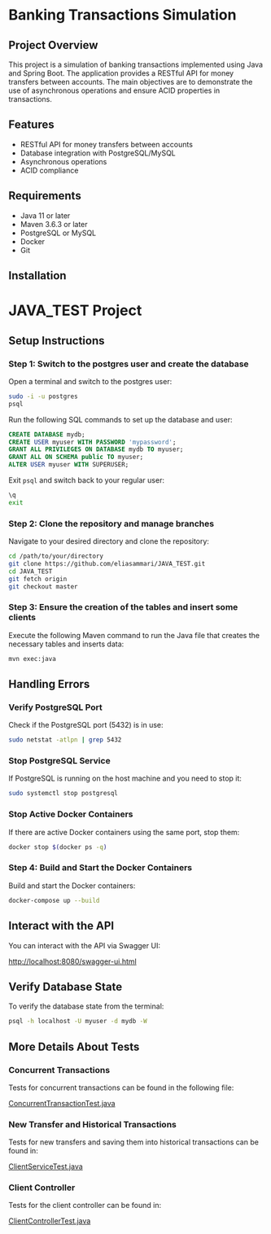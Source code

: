 # Banking Transactions Simulation

## Project Overview

This project is a simulation of banking transactions implemented using Java and Spring Boot. The application provides a RESTful API for money transfers between accounts. The main objectives are to demonstrate the use of asynchronous operations and ensure ACID properties in transactions.

## Features

- RESTful API for money transfers between accounts
- Database integration with PostgreSQL/MySQL
- Asynchronous operations
- ACID compliance

## Requirements

- Java 11 or later
- Maven 3.6.3 or later
- PostgreSQL or MySQL
- Docker
- Git

## Installation


# JAVA_TEST Project

## Setup Instructions

### Step 1: Switch to the postgres user and create the database

Open a terminal and switch to the postgres user:

```sh
sudo -i -u postgres
psql
```

Run the following SQL commands to set up the database and user:

```sql
CREATE DATABASE mydb;
CREATE USER myuser WITH PASSWORD 'mypassword';
GRANT ALL PRIVILEGES ON DATABASE mydb TO myuser;
GRANT ALL ON SCHEMA public TO myuser;
ALTER USER myuser WITH SUPERUSER;
```

Exit `psql` and switch back to your regular user:

```sh
\q
exit
```

### Step 2: Clone the repository and manage branches

Navigate to your desired directory and clone the repository:

```sh
cd /path/to/your/directory
git clone https://github.com/eliasammari/JAVA_TEST.git
cd JAVA_TEST
git fetch origin
git checkout master
```

### Step 3: Ensure the creation of the tables and insert some clients

Execute the following Maven command to run the Java file that creates the necessary tables and inserts data:

```sh
mvn exec:java
```

## Handling Errors

### Verify PostgreSQL Port

Check if the PostgreSQL port (5432) is in use:

```sh
sudo netstat -atlpn | grep 5432
```

### Stop PostgreSQL Service

If PostgreSQL is running on the host machine and you need to stop it:

```sh
sudo systemctl stop postgresql
```

### Stop Active Docker Containers

If there are active Docker containers using the same port, stop them:

```sh
docker stop $(docker ps -q)
```

### Step 4: Build and Start the Docker Containers

Build and start the Docker containers:

```sh
docker-compose up --build
```

## Interact with the API

You can interact with the API via Swagger UI:

[http://localhost:8080/swagger-ui.html](http://localhost:8080/swagger-ui.html)

## Verify Database State

To verify the database state from the terminal:

```sh
psql -h localhost -U myuser -d mydb -W
```

## More Details About Tests

### Concurrent Transactions

Tests for concurrent transactions can be found in the following file:

[ConcurrentTransactionTest.java](https://github.com/eliasammari/JAVA_TEST/blob/master/src/test/java/com/bank/transactions/service/ConcurrentTransactionTest.java)

### New Transfer and Historical Transactions

Tests for new transfers and saving them into historical transactions can be found in:

[ClientServiceTest.java](https://github.com/eliasammari/JAVA_TEST/blob/master/src/test/java/com/bank/transactions/service/ClientServiceTest.java)

### Client Controller

Tests for the client controller can be found in:

[ClientControllerTest.java](https://github.com/eliasammari/JAVA_TEST/blob/master/src/test/java/com/bank/transactions/controller/ClientControllerTest.java)

